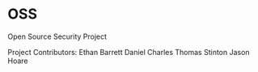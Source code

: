 # OSS
Open Source Security Project

Project Contributors:
Ethan Barrett
Daniel Charles
Thomas Stinton
Jason Hoare